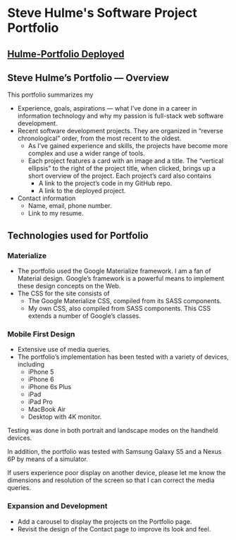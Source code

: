 # Steve Hulme's Software Project Portfolio

## [Hulme-Portfolio Deployed](https://shulme801.github.io/Hulme-Portfolio)

## Steve Hulme’s Portfolio — Overview
This portfolio summarizes my
* Experience, goals, aspirations — what I’ve done in a career in information technology and why my passion is full-stack web software development.
* Recent software development projects. They are organized in “reverse chronological” order, from the most recent to the oldest.
	* As I’ve gained experience and skills, the projects have become more complex and use a wider range of tools.
	* Each project features a card with an image and a title. The “vertical ellipsis” to the right of the project title, when clicked, brings up a short overview of the project. Each project’s card also contains
		* A link to the project’s code in my GitHub repo.
		* A link to the deployed project.
* Contact information
	* Name, email, phone number.
	* Link to my resume.

## Technologies used for Portfolio
### Materialize
* The portfolio used the Google Materialize framework. I am a fan of Material design.  Google’s framework is a powerful means to implement these design concepts on the Web.
* The CSS for the site consists of
	* The Google Materialize CSS, compiled from its SASS components.
	* My own CSS, also compiled from SASS components. This CSS extends a number of Google’s classes.
### Mobile First Design
* Extensive use of media queries.
* The portfolio’s implementation has been tested with a variety of devices, including
	* iPhone 5
	* iPhone 6
	* iPhone 6s Plus
	* iPad
	* iPad Pro
	* MacBook Air
	* Desktop with 4K monitor.

Testing was done in both portrait and landscape modes on the handheld devices.

In addition, the portfolio was tested with Samsung Galaxy S5 and a Nexus 6P by means of a simulator.

If users experience poor display on another device, please let me know the dimensions and resolution of the screen so that I can correct the media queries.

### Expansion and Development
* Add a carousel to display the projects on the Portfolio page.
* Revisit the design of the Contact page to improve its look and feel.
